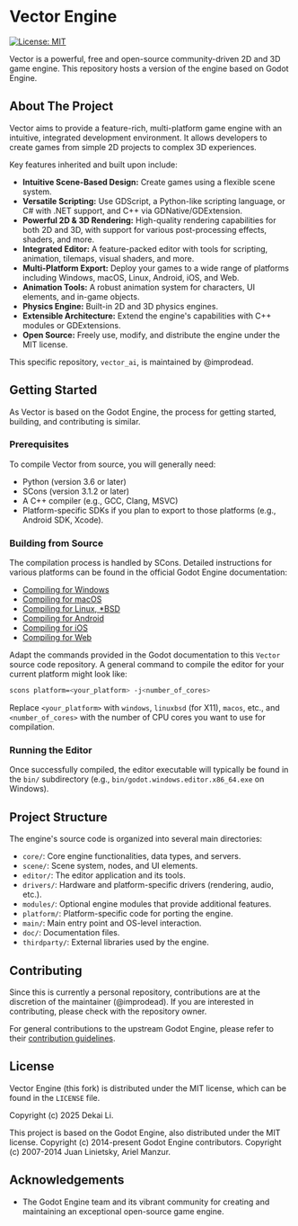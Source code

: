 # Vector Engine

[![License: MIT](https://img.shields.io/badge/License-MIT-yellow.svg)](https://opensource.org/licenses/MIT)

Vector is a powerful, free and open-source community-driven 2D and 3D game engine. This repository hosts a version of the engine based on Godot Engine.

## About The Project

Vector aims to provide a feature-rich, multi-platform game engine with an intuitive, integrated development environment. It allows developers to create games from simple 2D projects to complex 3D experiences.

Key features inherited and built upon include:

*   **Intuitive Scene-Based Design:** Create games using a flexible scene system.
*   **Versatile Scripting:** Use GDScript, a Python-like scripting language, or C# with .NET support, and C++ via GDNative/GDExtension.
*   **Powerful 2D & 3D Rendering:** High-quality rendering capabilities for both 2D and 3D, with support for various post-processing effects, shaders, and more.
*   **Integrated Editor:** A feature-packed editor with tools for scripting, animation, tilemaps, visual shaders, and more.
*   **Multi-Platform Export:** Deploy your games to a wide range of platforms including Windows, macOS, Linux, Android, iOS, and Web.
*   **Animation Tools:** A robust animation system for characters, UI elements, and in-game objects.
*   **Physics Engine:** Built-in 2D and 3D physics engines.
*   **Extensible Architecture:** Extend the engine's capabilities with C++ modules or GDExtensions.
*   **Open Source:** Freely use, modify, and distribute the engine under the MIT license.

This specific repository, `vector_ai`, is maintained by @improdead.

## Getting Started

As Vector is based on the Godot Engine, the process for getting started, building, and contributing is similar.

### Prerequisites

To compile Vector from source, you will generally need:

*   Python (version 3.6 or later)
*   SCons (version 3.1.2 or later)
*   A C++ compiler (e.g., GCC, Clang, MSVC)
*   Platform-specific SDKs if you plan to export to those platforms (e.g., Android SDK, Xcode).

### Building from Source

The compilation process is handled by SCons. Detailed instructions for various platforms can be found in the official Godot Engine documentation:

*   [Compiling for Windows](https://docs.godotengine.org/en/stable/development/compiling/compiling_for_windows.html)
*   [Compiling for macOS](https://docs.godotengine.org/en/stable/development/compiling/compiling_for_macos.html)
*   [Compiling for Linux, *BSD](https://docs.godotengine.org/en/stable/development/compiling/compiling_for_x11.html)
*   [Compiling for Android](https://docs.godotengine.org/en/stable/development/compiling/compiling_for_android.html)
*   [Compiling for iOS](https://docs.godotengine.org/en/stable/development/compiling/compiling_for_ios.html)
*   [Compiling for Web](https://docs.godotengine.org/en/stable/development/compiling/compiling_for_web.html)

Adapt the commands provided in the Godot documentation to this `Vector` source code repository. A general command to compile the editor for your current platform might look like:

```bash
scons platform=<your_platform> -j<number_of_cores>
```

Replace `<your_platform>` with `windows`, `linuxbsd` (for X11), `macos`, etc., and `<number_of_cores>` with the number of CPU cores you want to use for compilation.

### Running the Editor

Once successfully compiled, the editor executable will typically be found in the `bin/` subdirectory (e.g., `bin/godot.windows.editor.x86_64.exe` on Windows).

## Project Structure

The engine's source code is organized into several main directories:

*   `core/`: Core engine functionalities, data types, and servers.
*   `scene/`: Scene system, nodes, and UI elements.
*   `editor/`: The editor application and its tools.
*   `drivers/`: Hardware and platform-specific drivers (rendering, audio, etc.).
*   `modules/`: Optional engine modules that provide additional features.
*   `platform/`: Platform-specific code for porting the engine.
*   `main/`: Main entry point and OS-level interaction.
*   `doc/`: Documentation files.
*   `thirdparty/`: External libraries used by the engine.

## Contributing

Since this is currently a personal repository, contributions are at the discretion of the maintainer (@improdead). If you are interested in contributing, please check with the repository owner.

For general contributions to the upstream Godot Engine, please refer to their [contribution guidelines](https://docs.godotengine.org/en/stable/community/contributing/index.html).

## License

Vector Engine (this fork) is distributed under the MIT license, which can be found in the `LICENSE` file.

Copyright (c) 2025 Dekai Li.

This project is based on the Godot Engine, also distributed under the MIT license.
Copyright (c) 2014-present Godot Engine contributors.
Copyright (c) 2007-2014 Juan Linietsky, Ariel Manzur.

## Acknowledgements

*   The Godot Engine team and its vibrant community for creating and maintaining an exceptional open-source game engine.
